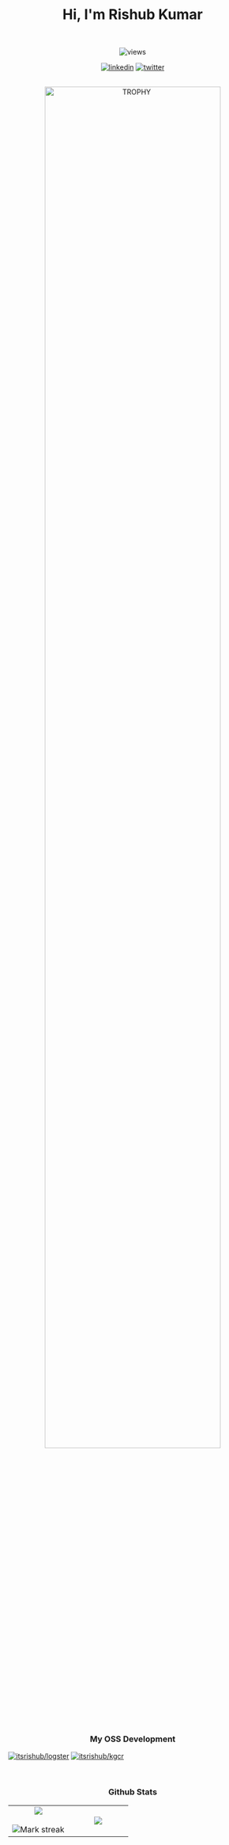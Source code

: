 <h1 align="center">Hi, I'm Rishub Kumar</h1>
<br>
<p align="center"> 
      <img src="https://komarev.com/ghpvc/?username=itsrishub" alt="views">


<div align=center>

[![linkedin](https://img.shields.io/badge/LinkedIn-itsrishub-0077B5?style=flat-square)](https://www.linkedin.com/in/itsrishub/)
[![twitter](https://img.shields.io/badge/itsrishub-000000?style=flat-square&logo=X)](https://x.com/itsrishub)

<br>

<img align="center" width=84% src="https://github-profile-trophy.vercel.app/?username=itsrishub&theme=onestar&row=1&column=7&margin-h=15&margin-w=5&no-bg=true" alt="TROPHY" />

</div> 
</p>

<br>

<h3 align="center">My OSS Development</h3>

[![itsrishub/logster](https://github-readme-stats.vercel.app/api/pin/?username=itsrishub&repo=logster&hide_border=false&no-bg=true&no-frame=true&layout=compact&theme=dark)](https://github.com/itsrishub/logster)
[![itsrishub/kgcr](https://github-readme-stats.vercel.app/api/pin/?username=itsrishub&repo=kgcr&hide_border=false&no-bg=true&no-frame=true&layout=compact&theme=dark)](https://github.com/itsrishub/kgcr)

<!-- <br> -->

<!-- <img src="https://raw.githubusercontent.com/liudf0716/liudf0716/output/github-contribution-grid-snake-dark.svg#gh-dark-mode-only" />

<p align="center"> <a href="https://open.spotify.com/user/31drjew66te656erjtmaoozu65si" target="blank"><img src="https://spotify-snowy.vercel.app/api/spotify" alt="itsrishub" /></a> </p> -->


<!-- <h3 align="center">Connect with me</h3>
<p align="center"><a href="https://dev.to/itsrishub" target="_blank"><img align="center" src="https://raw.githubusercontent.com/rahuldkjain/github-profile-readme-generator/master/src/images/icons/Social/devto.svg" alt="itsrishub" height="30" width="40" /></a><a href="https://twitter.com/itsrishub" target=”_blank”><img align="center" src="https://raw.githubusercontent.com/rahuldkjain/github-profile-readme-generator/master/src/images/icons/Social/twitter.svg" alt="itsrishub" height="30" width="40" /></a><a href="https://linkedin.com/in/itsrishub/" target="_blank"><img align="center" src="https://raw.githubusercontent.com/rahuldkjain/github-profile-readme-generator/888aff31e1d26dd2a6acf6afebbc34970aeb0118/src/images/icons/Social/linked-in-alt.svg" alt="14315714" height="30" width="40" /></a><a href="https://instagram.com/itsrishub" target="_blank"><img align="center" src="https://raw.githubusercontent.com/rahuldkjain/github-profile-readme-generator/master/src/images/icons/Social/instagram.svg" alt="itsrishub" height="30" width="40" /></a><a href="https://rishub.medium.com/" target="_blank"><img align="center" src="https://raw.githubusercontent.com/rahuldkjain/github-profile-readme-generator/master/src/images/icons/Social/medium.svg" alt="itsrishub" height="30" width="40" /></a></p> -->

<br>

<h3 align="center">Github Stats</h3>
<p align="center">
<table align="center">
<tr border="none">
<td width="50%" align="center">
  
  <img align="center" src="https://github-readme-stats.vercel.app/api?username=itsrishub&show_icons=true&count_private=true" />
  <br></br>
  <img title="🔥 Get streak stats for your profile at git.io/streak-stats" alt="Mark streak" src="https://github-readme-streak-stats.herokuapp.com/?user=itsrishub&hide_border=false" /> 
</td>

<td width="50%" align="center">

  <img  align="center"  src="https://github-readme-stats.vercel.app/api/top-langs?username=itsrishub&hide_border=false&no-bg=true&no-frame=true&layout=compact"/>
  
  </td>
</tr>
</table>
</p>  
